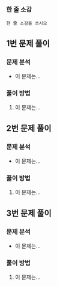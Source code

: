 ### 한 줄 소감
`한 줄 소감을 쓰시오`

## 1번 문제 풀이
### 문제 분석
- 이 문제는...

### 풀이 방법
1. 이 문제는...

## 2번 문제 풀이
### 문제 분석
- 이 문제는...

### 풀이 방법
1. 이 문제는...

## 3번 문제 풀이
### 문제 분석
- 이 문제는...

### 풀이 방법
1. 이 문제는...
